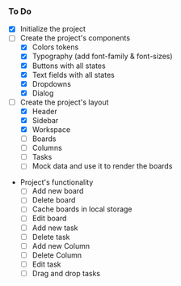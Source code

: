 ### To Do

- [x] Initialize the project
- [ ] Create the project's components
  - [x] Colors tokens
  - [x] Typography (add font-family & font-sizes)
  <!-- We will use Radix headless components -->
  - [x] Buttons with all states
  - [x] Text fields with all states
  - [x] Dropdowns
  - [x] Dialog
- [ ] Create the project's layout
  - [x] Header
  - [x] Sidebar
  - [x] Workspace
  - [ ] Boards
  - [ ] Columns
  - [ ] Tasks
  - [ ] Mock data and use it to render the boards
- Project's functionality
  - [ ] Add new board
  - [ ] Delete board
  - [ ] Cache boards in local storage
  - [ ] Edit board
  - [ ] Add new task
  - [ ] Delete task
  - [ ] Add new Column
  - [ ] Delete Column
  - [ ] Edit task
  - [ ] Drag and drop tasks
